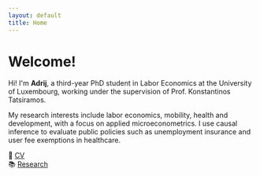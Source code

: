 ```yaml
---
layout: default
title: Home
---
```


# Welcome!

Hi! I'm **Adrij**, a third-year PhD student in Labor Economics at the University of Luxembourg, working under the supervision of Prof. Konstantinos Tatsiramos.

My research interests include labor economics, mobility, health and development, with a focus on applied microeconometrics. I use causal inference to evaluate public policies such as unemployment insurance and user fee exemptions in healthcare.

📄 [CV](assets/Adrij_CV.pdf)  
📚 [Research](/research.html)
